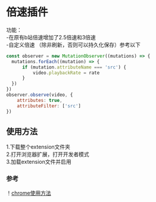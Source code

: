 # 倍速插件
功能：  
-在原有b站倍速增加了2.5倍速和3倍速  
-自定义倍速 （除非刷新，否则可以持久化保存）参考以下
```javascript
const observer = new MutationObserver((mutations) => {
  mutations.forEach((mutation) => {
      if (mutation.attributeName === 'src') {
          video.playbackRate = rate
      }
  })
})
observer.observe(video, {
    attributes: true,
    attributeFilter: ['src']
})
```
## 使用方法  
1.下载整个extension文件夹  
2.打开浏览器扩展，打开开发者模式  
3.加载extension文件并启用  
### 参考  
！[chrome使用方法](loadExtension.png "使用方法")

